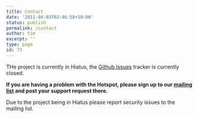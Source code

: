 ```yaml
---
title: Contact
date: '2011-04-03T02:46:58+10:00'
status: publish
permalink: /contact
author: tim
excerpt: ''
type: page
id: 73
---
```

THe project is currently in Hiatus, the [Github Issues](https://github.com/GraseHotspot/grase-www-portal/issues) tracker is currently closed.

**If you are having a problem with the Hotspot, please sign up to our [mailing list](/support/mailing-list/ "Mailing List") and post your support request there.**

Due to the project being in Hiatus please report security issues to the mailing list.